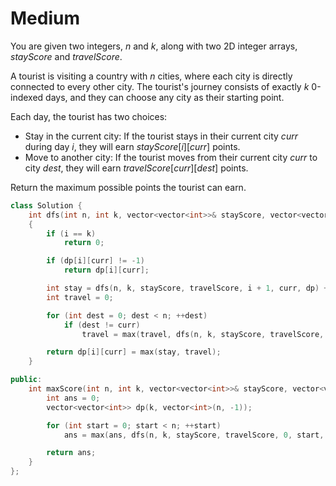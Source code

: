 # Medium

You are given two integers, $n$ and $k$, along with two 2D integer arrays, $stayScore$ and $travelScore$.

A tourist is visiting a country with $n$ cities, where each city is directly connected to every other city. The tourist's journey consists of exactly $k$ 0-indexed days, and they can choose any city as their starting point.

Each day, the tourist has two choices:

- Stay in the current city: If the tourist stays in their current city $curr$ during day $i$, they will earn $stayScore[i][curr]$ points.
- Move to another city: If the tourist moves from their current city $curr$ to city $dest$, they will earn $travelScore[curr][dest]$ points.

Return the maximum possible points the tourist can earn.

```cpp
class Solution {
    int dfs(int n, int k, vector<vector<int>>& stayScore, vector<vector<int>>& travelScore, int i, int curr, vector<vector<int>>& dp)
    {
        if (i == k)
            return 0;

        if (dp[i][curr] != -1)
            return dp[i][curr];

        int stay = dfs(n, k, stayScore, travelScore, i + 1, curr, dp) + stayScore[i][curr];
        int travel = 0;

        for (int dest = 0; dest < n; ++dest)
            if (dest != curr)
                travel = max(travel, dfs(n, k, stayScore, travelScore, i + 1, dest, dp) + travelScore[curr][dest]);

        return dp[i][curr] = max(stay, travel);
    }

public:
    int maxScore(int n, int k, vector<vector<int>>& stayScore, vector<vector<int>>& travelScore) {
        int ans = 0;
        vector<vector<int>> dp(k, vector<int>(n, -1));

        for (int start = 0; start < n; ++start)
            ans = max(ans, dfs(n, k, stayScore, travelScore, 0, start, dp));

        return ans;
    }
};
```
